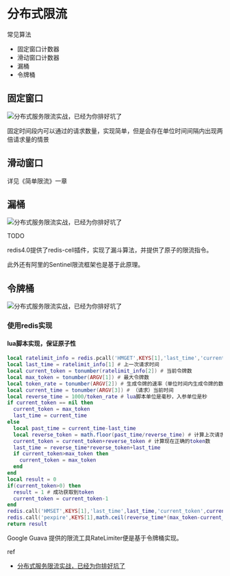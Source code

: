 # 分布式限流

常见算法

- 固定窗口计数器
- 滑动窗口计数器
- 漏桶
- 令牌桶



## 固定窗口

![分布式服务限流实战，已经为你排好坑了](https://static001.infoq.cn/resource/image/8d/15/8ded7a2b90e1482093f92fff555b3615.png)

固定时间段内可以通过的请求数量，实现简单，但是会存在单位时间间隔内出现两倍请求量的情景



## 滑动窗口

详见《简单限流》一章



## 漏桶

![分布式服务限流实战，已经为你排好坑了](https://static001.infoq.cn/resource/image/75/03/75938d1010138ce66e38c6ed0392f103.png)

TODO



redis4.0提供了redis-cell插件，实现了漏斗算法，并提供了原子的限流指令。

此外还有阿里的Sentinel限流框架也是基于此原理。



## 令牌桶

![分布式服务限流实战，已经为你排好坑了](https://static001.infoq.cn/resource/image/ec/93/eca0e5eaa35dac938c673fecf2ec9a93.png)

### 使用redis实现

#### lua脚本实现，保证原子性

```lua
local ratelimit_info = redis.pcall('HMGET',KEYS[1],'last_time','current_token')
local last_time = ratelimit_info[1] # 上一次请求时间
local current_token = tonumber(ratelimit_info[2]) # 当前令牌数
local max_token = tonumber(ARGV[1]) # 最大令牌数
local token_rate = tonumber(ARGV[2]) # 生成令牌的速率（单位时间内生成令牌的数量）
local current_time = tonumber(ARGV[3]) # （请求）当前时间
local reverse_time = 1000/token_rate # lua脚本单位是毫秒，入参单位是秒
if current_token == nil then
  current_token = max_token
  last_time = current_time
else
  local past_time = current_time-last_time
  local reverse_token = math.floor(past_time/reverse_time) # 计算上次请求到现在生成的token数
  current_token = current_token+reverse_token # 计算现在正确的token数
  last_time = reverse_time*reverse_token+last_time
  if current_token>max_token then
    current_token = max_token
  end
end
local result = 0
if(current_token>0) then 
  result = 1 # 成功获取到token
  current_token = current_token-1
end
redis.call('HMSET',KEYS[1],'last_time',last_time,'current_token',current_token)
redis.call('pexpire',KEYS[1],math.ceil(reverse_time*(max_token-current_token)+(current_time-last_time)))
return result

```



Google Guava 提供的限流工具RateLimiter便是基于令牌桶实现。

ref

- [分布式服务限流实战，已经为你排好坑了](https://www.infoq.cn/article/Qg2tX8fyw5Vt-f3HH673)

